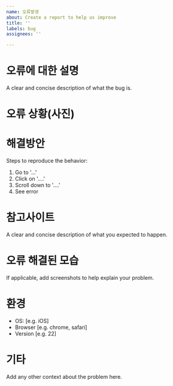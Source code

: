 ```yaml
---
name: 오류발생
about: Create a report to help us improve
title: ''
labels: bug
assignees: ''

---
```


# 오류에 대한 설명
A clear and concise description of what the bug is.

# 오류 상황(사진)

# 해결방안
Steps to reproduce the behavior:
1. Go to '...'
2. Click on '....'
3. Scroll down to '....'
4. See error

# 참고사이트
A clear and concise description of what you expected to happen.

# 오류 해결된 모습
If applicable, add screenshots to help explain your problem.

# 환경
 - OS: [e.g. iOS]
 - Browser [e.g. chrome, safari]
 - Version [e.g. 22]

# 기타
Add any other context about the problem here.
